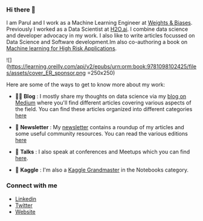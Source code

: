 ### Hi there 👋

I am Parul and I work as a Machine Learning Engineer at [Weights & Biases](https://wandb.ai/site). Previously I worked as a Data Scientist at [H2O.ai](www.h2o.ai). I combine data science and developer advocacy in my work. I also like to write articles focussed on Data Science and Software development.Im also co-authoring a book on [Machine learning for High Risk Applications](https://learning.oreilly.com/library/view/machine-learning-for/9781098102425/cover.html).

![](https://learning.oreilly.com/api/v2/epubs/urn:orm:book:9781098102425/files/assets/cover_ER_sponsor.png =250x250)

Here are some of the ways to get to know more about my work:

* ✍🏻 **Blog** : I mostly share my thoughts on data science via my [blog on Medium](https://medium.com/@pandeyparul) where you'll find different articles covering various aspects of the field. You can find these articles organized into different categories [here](https://github.com/parulnith/Data-Science-Articles)

* 💌 **Newsletter** : My [newsletter](https://www.linkedin.com/newsletters/breaking-the-jargons-6868134084640555008) contains a roundup of my articles and some useful community resources. You can read the various editions [here](http://newsletter.breakingthejargons.com/?via=twitter-profile-webview)

* 🎤 **Talks** : I also speak at conferences and Meetups which you can find [here](https://parulpandey.com/talks-2/).

* 🏅 **Kaggle** : I'm also a [Kaggle Grandmaster](https://www.kaggle.com/parulpandey) in the Notebooks category.



### Connect with me
* [Linkedin](tinyurl.com/parulpandey)
* [Twitter](https://twitter.com/pandeyparul)
* [Website](https://parulpandey.com)


